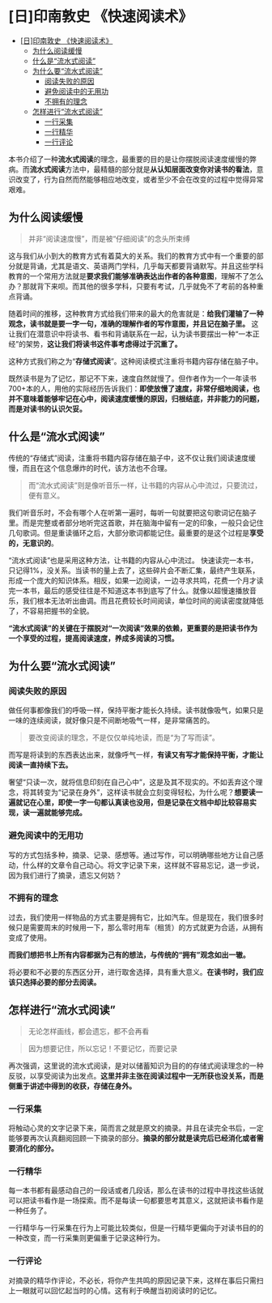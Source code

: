 # [日]印南敦史 《快速阅读术》
- [[日]印南敦史 《快速阅读术》](#%E6%97%A5%E5%8D%B0%E5%8D%97%E6%95%A6%E5%8F%B2-%E3%80%8A%E5%BF%AB%E9%80%9F%E9%98%85%E8%AF%BB%E6%9C%AF%E3%80%8B)
    - [为什么阅读缓慢](#%E4%B8%BA%E4%BB%80%E4%B9%88%E9%98%85%E8%AF%BB%E7%BC%93%E6%85%A2)
    - [什么是“流水式阅读”](#%E4%BB%80%E4%B9%88%E6%98%AF%E2%80%9C%E6%B5%81%E6%B0%B4%E5%BC%8F%E9%98%85%E8%AF%BB%E2%80%9D)
    - [为什么要“流水式阅读”](#%E4%B8%BA%E4%BB%80%E4%B9%88%E8%A6%81%E2%80%9C%E6%B5%81%E6%B0%B4%E5%BC%8F%E9%98%85%E8%AF%BB%E2%80%9D)
        - [阅读失败的原因](#%E9%98%85%E8%AF%BB%E5%A4%B1%E8%B4%A5%E7%9A%84%E5%8E%9F%E5%9B%A0)
        - [避免阅读中的无用功](#%E9%81%BF%E5%85%8D%E9%98%85%E8%AF%BB%E4%B8%AD%E7%9A%84%E6%97%A0%E7%94%A8%E5%8A%9F)
        - [不拥有的理念](#%E4%B8%8D%E6%8B%A5%E6%9C%89%E7%9A%84%E7%90%86%E5%BF%B5)
    - [怎样进行“流水式阅读”](#%E6%80%8E%E6%A0%B7%E8%BF%9B%E8%A1%8C%E2%80%9C%E6%B5%81%E6%B0%B4%E5%BC%8F%E9%98%85%E8%AF%BB%E2%80%9D)
        - [一行采集](#%E4%B8%80%E8%A1%8C%E9%87%87%E9%9B%86)
        - [一行精华](#%E4%B8%80%E8%A1%8C%E7%B2%BE%E5%8D%8E)
        - [一行评论](#%E4%B8%80%E8%A1%8C%E8%AF%84%E8%AE%BA)

本书介绍了一种**流水式阅读**的理念，最重要的目的是让你摆脱阅读速度缓慢的弊病。而**流水式阅读**方法中，最精髓的部分就是**从认知层面改变你对读书的看法**，意识改变了，行为自然而然能够相应地改变，或者至少不会在改变的过程中觉得异常艰难。

## 为什么阅读缓慢
>并非“阅读速度慢”，而是被“仔细阅读”的念头所束缚

这与我们从小到大的教育方式有着莫大的关系。我们的教育方式中有一个重要的部分就是背诵，尤其是语文、英语两门学科，几乎每天都要背诵默写。并且这些学科教育的一个常用方法就是**要求我们能够准确表达出作者的各种意图**，理解不了怎么办？那就背下来呗。而其他的很多学科，只要有考试，几乎就免不了考前的各种重点背诵。

随着时间的推移，这种教育方式给我们带来的最大的危害就是：**给我们灌输了一种观念，读书就是要一字一句，准确的理解作者的写作意图，并且记在脑子里。** 这让我们在潜意识中将读书、看书和背诵联系在一起，认为读书要摆出一种“一本正经”的架势，**这让我们将读书这件事考虑得过于沉重了。**

这种方式我们称之为“**存储式阅读**”。这种阅读模式注重将书籍内容存储在脑子中。

既然读书是为了记忆，那记不下来，速度自然就慢了。但作者作为一个一年读书700+本的人，用他的实际经历告诉我们：**即使放慢了速度，非常仔细地阅读，也并不意味着能够牢记在心中，阅读速度缓慢的原因，归根结底，并非能力的问题，而是对读书的认识欠妥。**

## 什么是“流水式阅读”
传统的“存储式”阅读，注重将书籍内容存储在脑子中，这不仅让我们阅读速度缓慢，而且在这个信息爆炸的时代，该方法也不合理。

>而“流水式阅读”则是像听音乐一样，让书籍的内容从心中流过，只要流过，便有意义。

我们听音乐时，不会有哪个人在听第一遍时，每听一句就要把这句歌词记在脑子里。而是完整或者部分地听完这首歌，并在脑海中留有一定的印象，一般只会记住几句歌词。但是重读循环之后，大部分歌词都能记住。最重要的是这个过程是**享受的，无意识的**。

“流水式阅读”也是采用这种方法，让书籍的内容从心中流过。
快速读完一本书，只记得1%，没关系。当读书的量上去了，这些碎片会不断汇集，最终产生联系，形成一个庞大的知识体系。相反，如果一边阅读，一边寻求共鸣，花费一个月才读完一本书，最后的感受往往是不知道这本书到底写了什么。就像以超慢速播放音乐，我们根本无法听出曲调。而且花费较长时间阅读，单位时间的阅读密度就降低了，不容易把握书的全貌。

**“流水式阅读”的关键在于摆脱对“一次阅读”效果的依赖，更重要的是把读书作为一个享受的过程，提高阅读速度，养成多阅读的习惯。**

## 为什么要“流水式阅读”
### 阅读失败的原因
做任何事都像我们的呼吸一样，保持平衡才能长久持续。读书就像吸气，如果只是一味的连续阅读，就好像只是不间断地吸气一样，是非常痛苦的。
>要改变阅读的理念，不是仅仅单纯地读，而是“为了写而读”。

而写是将读到的东西表达出来，就像呼气一样，**有读又有写才能保持平衡，才能让阅读一直持续下去。**

奢望“只读一次，就将信息印刻在自己心中”，这是及其不现实的。不如丢弃这个理念，将其转变为“记录在身外”，这样读书就会立刻变得轻松，为什么呢？**想要读一遍就记在心里，即使一字一句都认真读也没用，但是记录在文档中却比较容易实现，读一遍就能够完成。**

### 避免阅读中的无用功
写的方式包括多种，摘录、记录、感想等。通过写作，可以明确哪些地方让自己感动，什么样的文章令自己动心。将文字记录下来，这样就不容易忘记，退一步说，因为我们进行了摘录，遗忘又何妨？

### 不拥有的理念
过去，我们使用一样物品的方式主要是拥有它，比如汽车。但是现在，我们很多时候只是需要周末的时候用一下，那么零时用车（租赁）的方式就更为合适，从拥有变成了使用。

**而我们想把书上所有内容都据为己有的想法，与传统的“拥有”观念如出一辙。**

将必要和不必要的东西区分开，进行取舍选择，具有重大意义。**在读书时，我们应该只选择必要的部分去阅读。**

## 怎样进行“流水式阅读”
>无论怎样画线，都会遗忘，都不会再看

>因为想要记住，所以忘记！不要记忆，而要记录

再次强调，这里说的流水式阅读，是对以储蓄知识为目的的存储式阅读理念的一种反驳，以享受阅读为出发点。**这里并非主张在阅读过程中一无所获也没关系，而是侧重于讲述中得到的收获，存储在身外。**
### 一行采集
将触动心灵的文字记录下来，简而言之就是原文的摘录。并且在读完全书后，一定能够要再次认真翻阅回顾一下摘录的部分。**摘录的部分就是读完后已经消化或者需要消化的部分。**

### 一行精华
每一本书都有最感动自己的一段话或者几段话，那么在读书的过程中寻找这些话就可以把读书看作是一场探索。而不是每读一句都要思考其意义，这就把读书看作是一种任务了。

一行精华与一行采集在行为上可能比较类似，但是一行精华更偏向于对读书目的的一种改变，而一行采集则更偏重于记录这种行为。

### 一行评论
对摘录的精华作评论，不必长，将你产生共鸣的原因记录下来，这样在事后只需扫上一眼就可以回忆起当时的心情。这有利于唤醒当初阅读时的记忆。